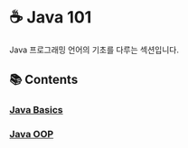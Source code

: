 # ☕ Java 101

Java 프로그래밍 언어의 기초를 다루는 섹션입니다.

## 📚 Contents

### [Java Basics](Java_basics.md)

### [Java OOP](OOP.md)


